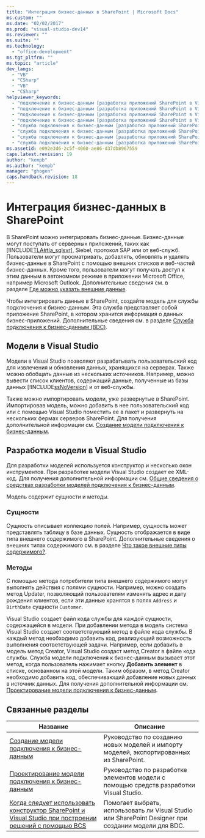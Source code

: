 ```yaml
---
title: "Интеграция бизнес-данных в SharePoint | Microsoft Docs"
ms.custom: ""
ms.date: "02/02/2017"
ms.prod: "visual-studio-dev14"
ms.reviewer: ""
ms.suite: ""
ms.technology: 
  - "office-development"
ms.tgt_pltfrm: ""
ms.topic: "article"
dev_langs: 
  - "VB"
  - "CSharp"
  - "VB"
  - "CSharp"
helpviewer_keywords: 
  - "подключение к бизнес-данным [разработка приложений SharePoint в Visual Studio], статистическая обработка данных"
  - "подключение к бизнес-данным [разработка приложений SharePoint в Visual Studio], бизнес-данные"
  - "подключение к бизнес-данным [разработка приложений SharePoint в Visual Studio], создание модели"
  - "подключение к бизнес-данным [разработка приложений SharePoint в Visual Studio], данные"
  - "служба подключения к бизнес-данным [разработка приложений SharePoint в Visual Studio], статистическая обработка данных"
  - "служба подключения к бизнес-данным [разработка приложений SharePoint в Visual Studio], бизнес-данные"
  - "служба подключения к бизнес-данным [разработка приложений SharePoint в Visual Studio], создание модели"
  - "служба подключения к бизнес-данным [разработка приложений SharePoint в Visual Studio], данные"
ms.assetid: e092e3d6-2c5f-4060-ae86-d37db8967559
caps.latest.revision: 19
author: "kempb"
ms.author: "kempb"
manager: "ghogen"
caps.handback.revision: 18
---
```

# Интеграция бизнес-данных в SharePoint
  В SharePoint можно интегрировать бизнес\-данные.  Бизнес\-данные могут поступать от серверных приложений, таких как [!INCLUDE[TLA#tla_sqlsvr](../sharepoint/includes/tlasharptla-sqlsvr-md.md)], Siebel, протокол SAP или от веб\-служб.  Пользователи могут просматривать, добавлять, обновлять и удалять бизнес\-данные в SharePoint с помощью внешних списков и веб\-частей бизнес\-данных. Кроме того, пользователи могут получать доступ к этим данным в автономном режиме в приложении Microsoft Office, например Microsoft Outlook.  Дополнительные сведения см. в разделе [Где можно указать внешние данные](http://go.microsoft.com/fwlink/?LinkId=169295).  
  
 Чтобы интегрировать данные в SharePoint, создайте модель для службы подключения к бизнес\-данным.  Эта служба представляет собой приложение SharePoint, в котором хранится информация о данных бизнес\-приложений.  Дополнительные сведения см. в разделе [Служба подключения к бизнес\-данным \(BDC\)](http://go.microsoft.com/fwlink/?LinkID=169276).  
  
## Модели в Visual Studio  
 Модели в Visual Studio позволяют разрабатывать пользовательский код для извлечения и обновления данных, хранящихся на серверах.  Также можно обобщать данные из нескольких источников.  Например, можно вывести список клиентов, содержащий данные, полученные из базы данных [!INCLUDE[ssNoVersion](../sharepoint/includes/ssnoversion-md.md)] и от веб\-службы.  
  
 Также можно импортировать модели, уже развернутые в SharePoint.  Импортировав модель, можно добавить в нее пользовательский код или с помощью Visual Studio поместить ее в пакет и развернуть на нескольких фермах серверов SharePoint.  Для получения дополнительной информации см. [Создание модели подключения к бизнес-данным](../sharepoint/creating-a-business-data-connectivity-model.md).  
  
## Разработка модели в Visual Studio  
 Для разработки моделей используется конструктор и несколько окон инструментов.  При разработке модели Visual Studio создает ее XML\-код.  Для получения дополнительной информации см. [Общие сведения о средствах разработки моделей подключения к бизнес-данным](../sharepoint/bdc-model-design-tools-overview.md).  
  
 Модель содержит сущности и методы.  
  
### Сущности  
 Сущность описывает коллекцию полей.  Например, сущность может представлять таблицу в базе данных.  Сущность отображается в виде типа внешнего содержимого в SharePoint.  Дополнительные сведения о внешних типах содержимого см. в разделе [Что такое внешние типы содержимого?](http://go.microsoft.com/fwlink/?LinkId=169293).  
  
### Методы  
 С помощью метода потребители типа внешнего содержимого могут выполнять действия с полями сущности.  Например, можно создать метод Updater, позволяющий пользователям изменять адрес и дату рождения клиентов, если эти данные хранятся в полях `Address` и `BirthDate` сущности `Customer`.  
  
 Visual Studio создает файл кода службы для каждой сущности, содержащейся в модели.  При добавлении метода в модель система Visual Studio создает соответствующий метод в файле кода службы.  В каждый метод необходимо добавить код, реализующий возможность выполнения соответствующей задачи.  Например, если добавить в модель метод Creator, Visual Studio создаст метод Creator в файле кода службы.  Служба модели подключения к бизнес\-данным вызывает этот метод, когда пользователь нажимает кнопку **Добавить элемент** в списке, основанном на этой модели.  Таким образом, в метод Creator необходимо добавить код, обеспечивающий добавление новых данных в источник данных.  Для получения дополнительной информации см. [Проектирование модели подключения к бизнес-данным](../sharepoint/designing-a-business-data-connectivity-model.md).  
  
## Связанные разделы  
  
|Название|Описание|  
|--------------|--------------|  
|[Создание модели подключения к бизнес-данным](../sharepoint/creating-a-business-data-connectivity-model.md)|Руководство по созданию новых моделей и импорту моделей, экспортированных из SharePoint.|  
|[Проектирование модели подключения к бизнес-данным](../sharepoint/designing-a-business-data-connectivity-model.md)|Руководство по разработке элементов модели с помощью средств разработки Visual Studio.|  
|[Когда следует использовать конструктор SharePoint и Visual Studio при построении решений с помощью BCS](http://go.microsoft.com/fwlink/?LinkID=183448)|Помогает выбрать, использовать ли Visual Studio или SharePoint Designer при создании модели для BDC.|  
  
  